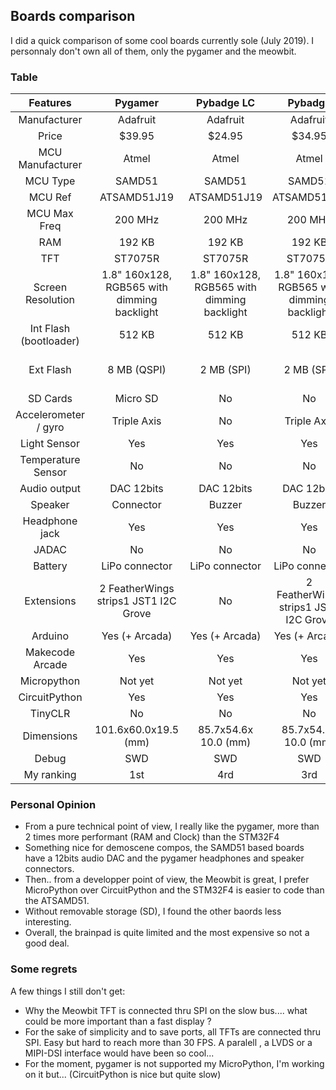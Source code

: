 ## Boards comparison

I did a quick comparison of some cool boards currently sole (July 2019).
I personnaly don't own all of them, only the pygamer and the meowbit.

### Table

| Features | Pygamer | Pybadge LC | Pybadge | Meowbit | Brainpad arcade |
|:----------------------:|:-------------------------------------------:|:-------------------------------------------:|:-------------------------------------------:|:----------------------------------------------:|:-----------------------:|
| Manufacturer | Adafruit | Adafruit | Adafruit | Kittenbot | GHI |
| Price | $39.95 | $24.95 | $34.95 | $39.90 | $49.95 |
| MCU Manufacturer | Atmel | Atmel | Atmel | ST | ST |
| MCU Type | SAMD51 | SAMD51 | SAMD51 | STM32 | STM32 |
| MCU Ref | ATSAMD51J19 | ATSAMD51J19 | ATSAMD51J19 | STM32F401RET6 | STM32F401 |
| MCU Max Freq | 200 MHz | 200 MHz | 200 MHz | 84 MHz | 84 MHz |
| RAM | 192 KB | 192 KB | 192 KB | 96 KB | 96 KB |
| TFT | ST7075R | ST7075R | ST7075R | ST7735 | ST7735 ? |
| Screen Resolution | 1.8" 160x128, RGB565 with dimming backlight | 1.8" 160x128, RGB565 with dimming backlight | 1.8" 160x128, RGB565 with dimming backlight | 1.8" 160x128, RGB565 without dimming backlight | 1.8" 160x128 |
| Int Flash (bootloader) | 512 KB | 512 KB | 512 KB | 512 KB | 512 KB |
| Ext Flash | 8 MB (QSPI) | 2 MB (SPI) | 2 MB (SPI) | 2 MB (SPI) for MP and 4 MB (SPI) for U2F | ? |
| SD Cards | Micro SD | No | No | SD | No |
| Accelerometer / gyro | Triple Axis | No | Triple Axis | mp6050 | Yes |
| Light Sensor | Yes | Yes | Yes | Yes | ? |
| Temperature Sensor | No | No | No | Yes | ? |
| Audio output | DAC 12bits | DAC 12bits | DAC 12bits | PWM | PWM |
| Speaker | Connector | Buzzer | Buzzer | Buzzer | Buzzer |
| Headphone jack | Yes | Yes | Yes | No | No |
| JADAC | No | No | No | Yes | Yes |
| Battery | LiPo connector | LiPo connector | LiPo connector | LiPo connector | 3 AAA |
| Extensions | 2 FeatherWings strips1 JST1 I2C Grove | No | 2 FeatherWings strips1 JST1 I2C Grove | BBCMicro 40 pins goldfinger | D1-D7/PWR/3v3/GNDS1, S2 |
| Arduino | Yes (+ Arcada) | Yes (+ Arcada) | Yes (+ Arcada) | No | No |
| Makecode Arcade | Yes | Yes | Yes | Yes | Yes |
| Micropython | Not yet | Not yet | Not yet | Yes | No |
| CircuitPython | Yes | Yes | Yes | No | No |
| TinyCLR | No | No | No | No | Maybe |
| Dimensions | 101.6x60.0x19.5 (mm) | 85.7x54.6x 10.0 (mm) | 85.7x54.6x 10.0 (mm) | 52x76x12(mm) | ? |
| Debug | SWD | SWD | SWD | SWD | ? |
| My ranking | 1st | 4rd | 3rd | 2nd | 5th

### Personal Opinion

- From a pure technical point of view, I really like the pygamer, more than 2 times more performant (RAM and Clock) than the STM32F4
- Something nice for demoscene compos, the SAMD51 based boards have a 12bits audio DAC and the pygamer headphones and speaker connectors.
- Then.. from a developper point of view, the Meowbit is great, I prefer MicroPython over CircuitPython and the STM32F4 is easier to code than the ATSAMD51.
- Without removable storage (SD), I found the other baords less interesting. 
- Overall, the brainpad is quite limited and the most expensive so not a good deal.


### Some regrets

A few things I still don't get:

- Why the Meowbit TFT is connected thru SPI on the slow bus.... what could be more important than a fast display ?
- For the sake of simplicity and to save ports, all TFTs are connected thru SPI. Easy but hard to reach more than 30 FPS. A paralell , a LVDS or a MIPI-DSI interface would have been so cool...
- For the moment, pygamer is not supported my MicroPython, I'm working on it but... (CircuitPython is nice but quite slow)


